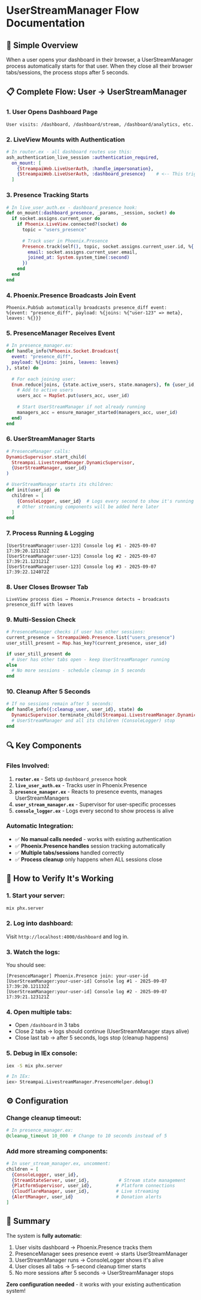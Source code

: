 # UserStreamManager Flow Documentation

## 🎯 Simple Overview

When a user opens your dashboard in their browser, a UserStreamManager process automatically starts for that user. When they close all their browser tabs/sessions, the process stops after 5 seconds.

## 📋 Complete Flow: User → UserStreamManager

### 1. **User Opens Dashboard Page** 
```
User visits: /dashboard, /dashboard/stream, /dashboard/analytics, etc.
```

### 2. **LiveView Mounts with Authentication**
```elixir
# In router.ex - all dashboard routes use this:
ash_authentication_live_session :authentication_required,
  on_mount: [
    {StreampaiWeb.LiveUserAuth, :handle_impersonation},
    {StreampaiWeb.LiveUserAuth, :dashboard_presence}    # <-- This triggers the flow
  ]
```

### 3. **Presence Tracking Starts**
```elixir
# In live_user_auth.ex - dashboard_presence hook:
def on_mount(:dashboard_presence, _params, _session, socket) do
  if socket.assigns.current_user do
    if Phoenix.LiveView.connected?(socket) do
      topic = "users_presence"
      
      # Track user in Phoenix.Presence
      Presence.track(self(), topic, socket.assigns.current_user.id, %{
        email: socket.assigns.current_user.email,
        joined_at: System.system_time(:second)
      })
    end
  end
end
```

### 4. **Phoenix.Presence Broadcasts Join Event**
```
Phoenix.PubSub automatically broadcasts presence_diff event:
%{event: "presence_diff", payload: %{joins: %{"user-123" => meta}, leaves: %{}}}
```

### 5. **PresenceManager Receives Event**
```elixir
# In presence_manager.ex:
def handle_info(%Phoenix.Socket.Broadcast{
  event: "presence_diff", 
  payload: %{joins: joins, leaves: leaves}
}, state) do
  
  # For each joining user:
  Enum.reduce(joins, {state.active_users, state.managers}, fn {user_id, _meta}, {users_acc, managers_acc} ->
    # Add to active users
    users_acc = MapSet.put(users_acc, user_id)
    
    # Start UserStreamManager if not already running
    managers_acc = ensure_manager_started(managers_acc, user_id)
  end)
end
```

### 6. **UserStreamManager Starts**
```elixir
# PresenceManager calls:
DynamicSupervisor.start_child(
  Streampai.LivestreamManager.DynamicSupervisor,
  {UserStreamManager, user_id}
)

# UserStreamManager starts its children:
def init(user_id) do
  children = [
    {ConsoleLogger, user_id}  # Logs every second to show it's running
    # Other streaming components will be added here later
  ]
end
```

### 7. **Process Running & Logging**
```
[UserStreamManager:user-123] Console log #1 - 2025-09-07 17:39:20.121132Z
[UserStreamManager:user-123] Console log #2 - 2025-09-07 17:39:21.123121Z
[UserStreamManager:user-123] Console log #3 - 2025-09-07 17:39:22.124072Z
```

### 8. **User Closes Browser Tab**
```
LiveView process dies → Phoenix.Presence detects → broadcasts presence_diff with leaves
```

### 9. **Multi-Session Check**
```elixir
# PresenceManager checks if user has other sessions:
current_presence = StreampaiWeb.Presence.list("users_presence")
user_still_present = Map.has_key?(current_presence, user_id)

if user_still_present do
  # User has other tabs open - keep UserStreamManager running
else
  # No more sessions - schedule cleanup in 5 seconds
end
```

### 10. **Cleanup After 5 Seconds**
```elixir
# If no sessions remain after 5 seconds:
def handle_info({:cleanup_user, user_id}, state) do
  DynamicSupervisor.terminate_child(Streampai.LivestreamManager.DynamicSupervisor, pid)
  # UserStreamManager and all its children (ConsoleLogger) stop
end
```

## 🔍 Key Components

### **Files Involved:**
1. **`router.ex`** - Sets up `dashboard_presence` hook
2. **`live_user_auth.ex`** - Tracks user in Phoenix.Presence  
3. **`presence_manager.ex`** - Reacts to presence events, manages UserStreamManagers
4. **`user_stream_manager.ex`** - Supervisor for user-specific processes
5. **`console_logger.ex`** - Logs every second to show process is alive

### **Automatic Integration:**
- ✅ **No manual calls needed** - works with existing authentication
- ✅ **Phoenix.Presence handles** session tracking automatically  
- ✅ **Multiple tabs/sessions** handled correctly
- ✅ **Process cleanup** only happens when ALL sessions close

## 🧪 How to Verify It's Working

### **1. Start your server:**
```bash
mix phx.server
```

### **2. Log into dashboard:**
Visit `http://localhost:4000/dashboard` and log in.

### **3. Watch the logs:**
You should see:
```
[PresenceManager] Phoenix.Presence join: your-user-id
[UserStreamManager:your-user-id] Console log #1 - 2025-09-07 17:39:20.121132Z
[UserStreamManager:your-user-id] Console log #2 - 2025-09-07 17:39:21.123121Z
```

### **4. Open multiple tabs:**
- Open `/dashboard` in 3 tabs
- Close 2 tabs → logs should continue (UserStreamManager stays alive)
- Close last tab → after 5 seconds, logs stop (cleanup happens)

### **5. Debug in IEx console:**
```bash
iex -S mix phx.server

# In IEx:
iex> Streampai.LivestreamManager.PresenceHelper.debug()
```

## ⚙️ Configuration

### **Change cleanup timeout:**
```elixir
# In presence_manager.ex:
@cleanup_timeout 10_000  # Change to 10 seconds instead of 5
```

### **Add more streaming components:**
```elixir
# In user_stream_manager.ex, uncomment:
children = [
  {ConsoleLogger, user_id},
  {StreamStateServer, user_id},           # Stream state management  
  {PlatformSupervisor, user_id},         # Platform connections
  {CloudflareManager, user_id},          # Live streaming
  {AlertManager, user_id}                # Donation alerts
]
```

## 🎯 Summary

The system is **fully automatic**:
1. User visits dashboard → Phoenix.Presence tracks them
2. PresenceManager sees presence event → starts UserStreamManager  
3. UserStreamManager runs → ConsoleLogger shows it's alive
4. User closes all tabs → 5-second cleanup timer starts
5. No more sessions after 5 seconds → UserStreamManager stops

**Zero configuration needed** - it works with your existing authentication system!